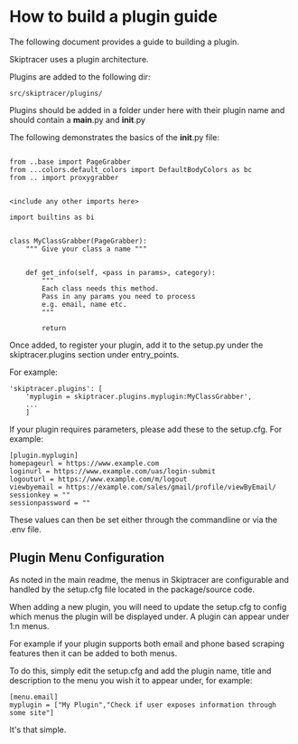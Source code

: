# How to build a plugin guide


The following document provides a guide to building a plugin.


Skiptracer uses a plugin architecture.

Plugins are added to the following dir:

```
src/skiptracer/plugins/
```

Plugins should be added in a folder under here with their plugin name and
should contain a __main__.py and __init__.py


The following demonstrates the basics of the __init__.py file:

```

from ..base import PageGrabber
from ...colors.default_colors import DefaultBodyColors as bc
from .. import proxygrabber


<include any other imports here>

import builtins as bi


class MyClassGrabber(PageGrabber):
    """ Give your class a name """


    def get_info(self, <pass in params>, category):
        """
        Each class needs this method.
        Pass in any params you need to process
        e.g. email, name etc.
        """

        return

```



Once added, to register your plugin, add it to the setup.py under the
skiptracer.plugins section under entry_points.

For example:

```
'skiptracer.plugins': [
    'myplugin = skiptracer.plugins.myplugin:MyClassGrabber',
    ...
    ]
```


If your plugin requires parameters, please add these to the setup.cfg. For
example:

```
[plugin.myplugin]
homepageurl = https://www.example.com
loginurl = https://www.example.com/uas/login-submit
logouturl = https://www.example.com/m/logout
viewbyemail = https://example.com/sales/gmail/profile/viewByEmail/
sessionkey = ""
sessionpassword = ""
```

These values can then be set either through the commandline or via the .env file.

## Plugin Menu Configuration

As noted in the main readme, the menus in Skiptracer are configurable and handled by the setup.cfg file
located in the package/source code.

When adding a new plugin, you will need to update the setup.cfg to config
which menus the plugin will be displayed under. A plugin can appear under 1:n
menus.

For example if your plugin supports both email and phone based scraping features
then it can be added to both menus.

To do this, simply edit the setup.cfg and add the plugin name, title and description to
the menu you wish it to appear under, for example:

```
[menu.email]
myplugin = ["My Plugin","Check if user exposes information through some site"]
```

It's that simple.

